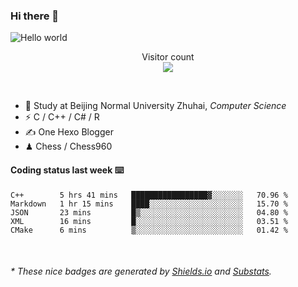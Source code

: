 ### Hi there 👋


<img src="https://raw.githubusercontent.com/sagar-viradiya/sagar-viradiya/master/resources/banner.png" alt="Hello world">
<p align="center"> 
  Visitor count<br/>
  <img src="https://profile-counter.glitch.me/youszoe/count.svg" />
</p>

<br/>


- 🍻  Study at Beijing Normal University Zhuhai, _Computer Science_
- ⚡  C / C++ / C# / R
- ✍️  One Hexo Blogger
- ♟  Chess / Chess960 


#### Coding status last week ⌨️

<!--START_SECTION:waka-->
```text
C++        5 hrs 41 mins   █████████████████▓░░░░░░░   70.96 % 
Markdown   1 hr 15 mins    ████░░░░░░░░░░░░░░░░░░░░░   15.70 % 
JSON       23 mins         █▒░░░░░░░░░░░░░░░░░░░░░░░   04.80 % 
XML        16 mins         █░░░░░░░░░░░░░░░░░░░░░░░░   03.51 % 
CMake      6 mins          ▒░░░░░░░░░░░░░░░░░░░░░░░░   01.42 % 
```
<!--END_SECTION:waka-->

<br/>
<center><img src="http://ghchart.rshah.org/409ba5/yousazoe" alt="" /></center>


<h6>* These nice badges are generated by <a href="https://shields.io/">Shields.io</a> and <a href="https://github.com/spencerwooo/Substats">Substats</a>.</h6>
